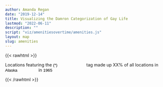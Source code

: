 ```yaml
---
author: Amanda Regan
date: "2019-12-14"
title: Visualizing the Damron Categorization of Gay Life
lastmod: "2022-06-11"
description: ""
script: "viz/amenitiesovertime/amenities.js"
layout: map
slug: amenities
---
```

{{< rawhtml >}}

<div class="row visualization">
  <div class="col-lg-12">
<form style=" form-control display:inline; vertical-align: baseline;">
<p>Locations featuring the 
<select id="list-amenities" style="display: inline; min-width: 105px; max-width: 150px; box-sizing: border-box; appearance: none; cursor: pointer; border-radius: 0; border: none; outline: none; background-color: transparent; background-image: url('../../images/caret.svg'); background-repeat: no-repeat; background-position: right; background-size: 11px;">
            <option selected value="(*)">(*)</option>
            <option value="(AH)">(AH)</option>
            <option value="(AYOR)">(AYOR)</option>
</select>            
 tag made up XX% of all locations in 
<select id="list-state" style="display: inline; min-width: 105px; max-width: 150px; box-sizing: border-box; appearance: none; cursor: pointer; border-radius: 0; border: none; outline: none; background-color: transparent; background-image: url('../../images/caret.svg'); background-repeat: no-repeat; background-position: right; background-size: 11px;">
            <option selected value="AK">Alaska</option>
            <option value="AR">Arkansas</option>
            <option value="AL">Alabama</option>
</select>            
  in 
 <select id="list-year" style="display: inline; min-width: 105px; max-width: 150px; box-sizing: border-box; appearance: none; cursor: pointer; border-radius: 0; border: none; outline: none; background-color: transparent; background-image: url('../../images/caret.svg'); background-repeat: no-repeat; background-position: right; background-size: 11px;">
            <option selected value="1965">1965</option>
            <option value="1966">1966</option>
            <option value="1967">1967</option></p>
 </form>
</div>
</div>
{{< /rawhtml >}}